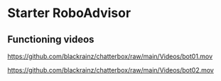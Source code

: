 # Starter RoboAdvisor 

## Functioning videos
[]()https://github.com/blackrainz/chatterbox/raw/main/Videos/bot01.mov


[]()https://github.com/blackrainz/chatterbox/raw/main/Videos/bot02.mov
